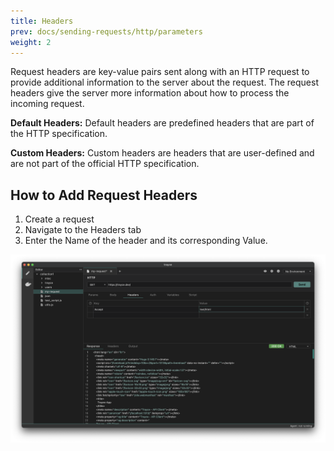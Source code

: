 ```yaml
---
title: Headers
prev: docs/sending-requests/http/parameters
weight: 2
---
```


Request headers are key-value pairs sent along with an HTTP request to provide additional information to the server about the request. The request headers give the server more information about how to process the incoming request.

**Default Headers:** Default headers are predefined headers that are part of the HTTP specification.

**Custom Headers:** Custom headers are headers that are user-defined and are not part of the official HTTP specification.

## How to Add Request Headers

1. Create a request
2. Navigate to the Headers tab
3. Enter the Name of the header and its corresponding Value.

![](./3.png)

